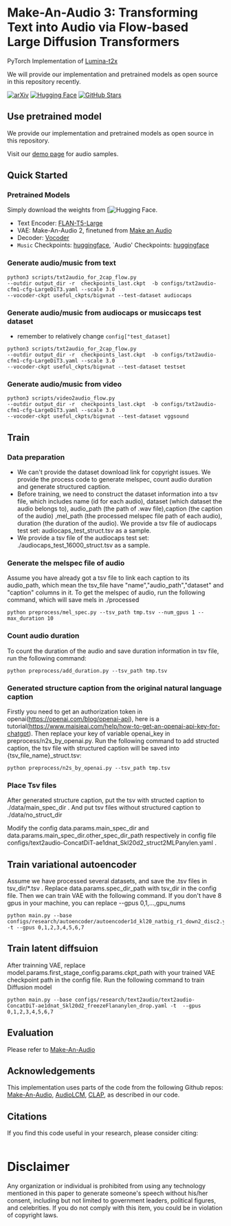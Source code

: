 # Make-An-Audio 3: Transforming Text into Audio via Flow-based Large Diffusion Transformers

PyTorch Implementation of [Lumina-t2x](https://arxiv.org/abs/2405.05945)

We will provide our implementation and pretrained models as open source in this repository recently.

[![arXiv](https://img.shields.io/badge/arXiv-Paper-<COLOR>.svg)](https://arxiv.org/abs/2305.18474)
[![Hugging Face](https://img.shields.io/badge/%F0%9F%A4%97%20Hugging%20Face-blue)](https://huggingface.co/spaces/AIGC-Audio/Lumina-Audio)
[![GitHub Stars](https://img.shields.io/github/stars/Text-to-Audio/Lumina-Audio?style=social)](https://github.com/Text-to-Audio/Lumina-Audio)

## Use pretrained model
We provide our implementation and pretrained models as open source in this repository.

Visit our [demo page](https://make-an-audio-2.github.io/) for audio samples.
## Quick Started
### Pretrained Models
Simply download the weights from [![Hugging Face](https://huggingface.co/Alpha-VLLM/Lumina-T2Music).  
- Text Encoder: [FLAN-T5-Large](https://huggingface.co/google/flan-t5-large)
- VAE: Make-An-Audio 2, finetuned from [Make an Audio](https://github.com/Text-to-Audio/Make-An-Audio)
- Decoder: [Vocoder](https://github.com/NVIDIA/BigVGAN)
- `Music` Checkpoints: [huggingface](https://huggingface.co/Alpha-VLLM/Lumina-T2Music), `Audio' Checkpoints: [huggingface]()

### Generate audio/music from text
```
python3 scripts/txt2audio_for_2cap_flow.py 
--outdir output_dir -r  checkpoints_last.ckpt  -b configs/txt2audio-cfm1-cfg-LargeDiT3.yaml --scale 3.0 
--vocoder-ckpt useful_ckpts/bigvnat --test-dataset audiocaps 
```

### Generate audio/music from audiocaps or musiccaps test dataset
- remember to relatively change `config["test_dataset]`
```
python3 scripts/txt2audio_for_2cap_flow.py 
--outdir output_dir -r  checkpoints_last.ckpt  -b configs/txt2audio-cfm1-cfg-LargeDiT3.yaml --scale 3.0 
--vocoder-ckpt useful_ckpts/bigvnat --test-dataset testset
```

### Generate audio/music from video
```
python3 scripts/video2audio_flow.py 
--outdir output_dir -r  checkpoints_last.ckpt  -b configs/txt2audio-cfm1-cfg-LargeDiT3.yaml --scale 3.0 
--vocoder-ckpt useful_ckpts/bigvnat --test-dataset vggsound 
```

## Train
### Data preparation
- We can't provide the dataset download link for copyright issues. We provide the process code to generate melspec, count audio duration and generate structured caption.  
- Before training, we need to construct the dataset information into a tsv file, which includes name (id for each audio), dataset (which dataset the audio belongs to), audio_path (the path of .wav file),caption (the caption of the audio) ,mel_path (the processed melspec file path of each audio), duration (the duration of the audio). We provide a tsv file of audiocaps test set: audiocaps_test_struct.tsv as a sample.
- We provide a tsv file of the audiocaps test set: ./audiocaps_test_16000_struct.tsv as a sample.

### Generate the melspec file of audio
Assume you have already got a tsv file to link each caption to its audio_path, which mean the tsv_file have "name","audio_path","dataset" and "caption" columns in it.
To get the melspec of audio, run the following command, which will save mels in ./processed
```
python preprocess/mel_spec.py --tsv_path tmp.tsv --num_gpus 1 --max_duration 10
```

### Count audio duration
To count the duration of the audio and save duration information in tsv file, run the following command: 
```
python preprocess/add_duration.py --tsv_path tmp.tsv
```

### Generated structure caption from the original natural language caption
Firstly you need to get an authorization token in openai(https://openai.com/blog/openai-api), here is a tutorial(https://www.maisieai.com/help/how-to-get-an-openai-api-key-for-chatgpt). Then replace your key of variable openai_key in preprocess/n2s_by_openai.py. Run the following command to add structed caption, the tsv file with structured caption will be saved into {tsv_file_name}_struct.tsv:
```
python preprocess/n2s_by_openai.py --tsv_path tmp.tsv
```

### Place Tsv files
After generated structure caption, put the tsv with structed caption to ./data/main_spec_dir . And put tsv files without structured caption to ./data/no_struct_dir

Modify the config data.params.main_spec_dir and  data.params.main_spec_dir.other_spec_dir_path respectively in config file configs/text2audio-ConcatDiT-ae1dnat_Skl20d2_struct2MLPanylen.yaml .

## Train variational autoencoder
Assume we have processed several datasets, and save the .tsv files in tsv_dir/*.tsv . Replace data.params.spec_dir_path with tsv_dir in the config file. Then we can train VAE with the following command. If you don't have 8 gpus in your machine, you can replace --gpus 0,1,...,gpu_nums
```
python main.py --base configs/research/autoencoder/autoencoder1d_kl20_natbig_r1_down2_disc2.yaml -t --gpus 0,1,2,3,4,5,6,7
```

## Train latent diffsuion
After trainning VAE, replace model.params.first_stage_config.params.ckpt_path with your trained VAE checkpoint path in the config file.
Run the following command to train Diffusion model
```
python main.py --base configs/research/text2audio/text2audio-ConcatDiT-ae1dnat_Skl20d2_freezeFlananylen_drop.yaml -t  --gpus 0,1,2,3,4,5,6,7
```

## Evaluation
Please refer to [Make-An-Audio](https://github.com/Text-to-Audio/Make-An-Audio?tab=readme-ov-file#evaluation)


## Acknowledgements
This implementation uses parts of the code from the following Github repos:
[Make-An-Audio](https://github.com/Text-to-Audio/Make-An-Audio),
[AudioLCM](https://github.com/Text-to-Audio/AudioLCM),
[CLAP](https://github.com/LAION-AI/CLAP),
as described in our code.



## Citations ##
If you find this code useful in your research, please consider citing:
```bibtex
```

# Disclaimer ##
Any organization or individual is prohibited from using any technology mentioned in this paper to generate someone's speech without his/her consent, including but not limited to government leaders, political figures, and celebrities. If you do not comply with this item, you could be in violation of copyright laws.